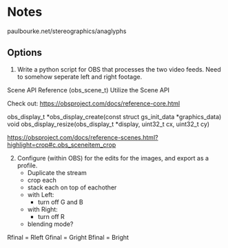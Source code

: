 # Notes

paulbourke.net/stereographics/anaglyphs

## Options

1. Write a python script for OBS that processes the two video feeds. Need to somehow seperate left and right footage. 

Scene API Reference (obs_scene_t)
Utilize the Scene API

Check out:
https://obsproject.com/docs/reference-core.html

obs_display_t *obs_display_create(const struct gs_init_data *graphics_data)
void obs_display_resize(obs_display_t *display, uint32_t cx, uint32_t cy)

https://obsproject.com/docs/reference-scenes.html?highlight=crop#c.obs_sceneitem_crop



2. Configure (within OBS) for the edits for the images, and export as a profile. 
    - Duplicate the stream
    - crop each
    - stack each on top of eachother
    - with Left:
        - turn off G and B
    - with Right:
        - turn off R
    - blending mode? 

Rfinal = Rleft
Gfinal = Gright
Bfinal = Bright
